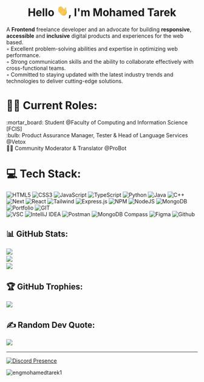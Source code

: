 <h1 align="center">Hello <img src="https://raw.githubusercontent.com/ABSphreak/ABSphreak/master/gifs/Hi.gif" width="30px">, I'm Mohamed Tarek</h1>
<p>
  A <strong>Frontend</strong> freelance developer and an advocate for building <strong>responsive</strong>, <strong>accessible</strong> and <strong>inclusive</strong> digital products and experiences for the web based. <br />
  ◦ Excellent problem-solving abilities and expertise in optimizing web performance. <br />
  ◦ Strong communication skills and the ability to collaborate effectively with cross-functional teams. <br />
  ◦ Committed to staying updated with the latest industry trends and technologies to deliver cutting-edge solutions. <br />
</p>

# 👨‍💻 Current Roles:

<p>:mortar_board: Student @Faculty of Computing and Information Science [FCIS]
  <br>
:bulb: Product Assurance Manager, Tester & Head of Language Services @Vetox
<br>
👨‍💻 Community Moderator & Translator @ProBot</p>


# 💻 Tech Stack:

![HTML5](https://img.shields.io/badge/html5-%23E34F26.svg?style=for-the-badge&logo=html5&logoColor=white) ![CSS3](https://img.shields.io/badge/css3-%231572B6.svg?style=for-the-badge&logo=css3&logoColor=white) ![JavaScript](https://img.shields.io/badge/javascript-%23323330.svg?style=for-the-badge&logo=javascript&logoColor=%23F7DF1E) ![TypeScript](https://img.shields.io/badge/typescript-%23007ACC.svg?style=for-the-badge&logo=typescript&logoColor=white) ![Python](https://img.shields.io/badge/python-3670A0?style=for-the-badge&logo=python&logoColor=ffdd54) ![Java](https://img.shields.io/badge/Java-black.svg?style=for-the-badge&logo=java&logoColor=white) ![C++](https://img.shields.io/badge/C++-00599C.svg?style=for-the-badge&logo=cplusplus&logoColor=white) <br />
![Next](https://img.shields.io/badge/Next-black.svg?style=for-the-badge&logo=next.js&logoColor=white) ![React](https://img.shields.io/badge/react-blue.svg?style=for-the-badge&logo=react&logoColor=white) ![Tailwind](https://img.shields.io/badge/Tailwind-36b7f0.svg?style=for-the-badge&logo=tailwindcss&logoColor=white)
![Express.js](https://img.shields.io/badge/express.js-%23404d59.svg?style=for-the-badge&logo=express&logoColor=%2361DAFB) ![NPM](https://img.shields.io/badge/NPM-%23000000.svg?style=for-the-badge&logo=npm&logoColor=white) ![NodeJS](https://img.shields.io/badge/node.js-6DA55F?style=for-the-badge&logo=node.js&logoColor=white) ![MongoDB](https://img.shields.io/badge/MongoDB-%234ea94b.svg?style=for-the-badge&logo=mongodb&logoColor=white) ![Portfolio](https://img.shields.io/badge/Portfolio-%23000000.svg?style=for-the-badge&logo=firefox&logoColor=#FF7139) ![GIT](https://img.shields.io/badge/GIT-e84e31.svg?style=for-the-badge&logo=git&logoColor=white) <br />
![VSC](https://img.shields.io/badge/Visual%20Studio%20Code-blue.svg?style=for-the-badge&logo=visualstudiocode&logoColor=white) ![IntelliJ IDEA](https://img.shields.io/badge/IntelliJ-ccc.svg?style=for-the-badge&logo=IntelliJIDEA&logoColor=black) ![Postman](https://img.shields.io/badge/Postman-FF6C37?style=for-the-badge&logo=postman&logoColor=white) ![MongoDB Compass](https://img.shields.io/badge/MongoDB%20Compass-%234ea94b.svg?style=for-the-badge&logo=mongodb&logoColor=white) ![Figma](https://img.shields.io/badge/figma-%23F24E1E.svg?style=for-the-badge&logo=figma&logoColor=white) ![Github](https://img.shields.io/badge/Github-e84e31.svg?style=for-the-badge&logo=git&logoColor=white)

## 📊 GitHub Stats:
![](https://github-readme-stats.vercel.app/api?username=engmohamedtarek1&show_icons=true&theme=dark&text_color=ccc&hide_border=false&include_all_commits=true&count_private=true)<br/>
![](https://github-readme-streak-stats.herokuapp.com/?user=engmohamedtarek1&theme=dark&text_color=ccc&hide_border=false)<br/>
![](https://github-readme-stats.vercel.app/api/top-langs/?username=engmohamedtarek1&theme=dark&text_color=ccc&hide_border=false&include_all_commits=true&count_private=true&layout=compact)

## 🏆 GitHub Trophies:

![](https://github-profile-trophy.vercel.app/?username=engmohamedtarek1&theme=juicyfresh&text_color=e7a917&title_color=e7a917&no-frame=false&no-bg=true&margin-w=8)

## ✍️ Random Dev Quote:

![](https://quotes-github-readme.vercel.app/api?type=horizontal&theme=dark&text_color=ccc&)

---

[![Discord Presence](https://lanyard.cnrad.dev/api/728882410384785451?animated=true)](https://discord.com/users/728882410384785451)

<p align="left"> <img src="https://komarev.com/ghpvc/?username=engmohamedtarek1&label=Profile%20views&color=e7a917&style=for-the-badge" alt="engmohamedtarek1" /> </p>
